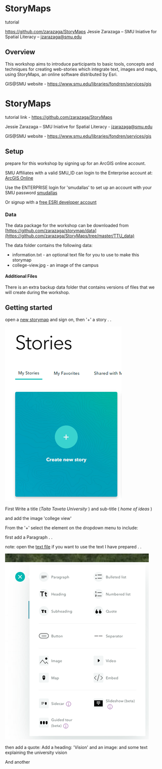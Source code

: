# StoryMaps
tutorial

https://github.com/zarazaga/StoryMaps
Jessie Zarazaga – SMU Iniative for Spatial Literacy – jzarazaga@smu.edu

## Overview

This workshop aims to introduce participants to basic tools, concepts and techniques for creating web-stories which integrate text, images and maps, using StoryMaps, an online software distributed by Esri.   

GIS@SMU website - https://www.smu.edu/libraries/fondren/services/gis

# StoryMaps

tutorial link - https://github.com/zarazaga/StoryMaps

Jessie Zarazaga – SMU Iniative for Spatial Literacy -     jzarazaga@smu.edu

GIS@SMU website - https://www.smu.edu/libraries/fondren/services/gis


## Setup

prepare for this workshop by signing up for an ArcGIS online account.

SMU Affiliates with a valid SMU_ID can login to the Enterprise account at: [ArcGIS Online](https://www.arcgis.com/home/index.html) 

Use the ENTERPRISE login for 'smudallas' to set up an account with your SMU password [smudallas](https://www.arcgis.com/sharing/rest/oauth2/authorize?client_id=arcgisonline&display=default&response_type=token&state=%7B%22useLandingPage%22%3Atrue%7D&expiration=20160&locale=en-us&redirect_uri=https%3A%2F%2Fwww.arcgis.com%2Fhome%2Faccountswitcher-callback.html&force_login=true&hideCancel=true&showSignupOption=true&canHandleCrossOrgSignIn=true&signuptype=esri)

Or signup with a [free ESRI developer account](https://developers.arcgis.com/sign-up/)

### Data

The data package for the workshop can be downloaded from [https://github.com/zarazaga/storymap/data](https://github.com/zarazaga/StoryMaps/tree/master/TTU_data)

The data folder contains the following data:

* information.txt  - an optional text file for you to use to make this storymap
* college-view.jpg  - an image of the campus

#### Additional Files
There is an extra backup data folder that contains versions of files that we will create during the workshop.
 
## Getting started
open a [new storymap](https://storymaps.arcgis.com/) and sign on, then '+' a story . . 

![newStory.png](./media/newStory.png)

First Write a title (*Taita Taveta University* ) and sub-title ( *home of ideas* )

and add the image 'college view' 

From the '+' select the element on the dropdown menu to include:

first add a Paragraph . . 

note: open the [text file](https://github.com/zarazaga/StoryMaps/TTU_data/information.txt) if you want to use the text I have prepared . .

![addBanner.png](./media/addBanner.png)

then add a quote:
Add a heading:  'Vision'
and an image: 
and some text explaining the university vision

And another








